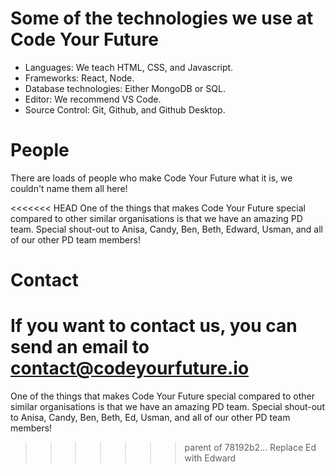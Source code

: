 Some of the technologies we use at Code Your Future
===================================================

* Languages: We teach HTML, CSS, and Javascript.
* Frameworks: React, Node.
* Database technologies: Either MongoDB or SQL.
* Editor: We recommend VS Code.
* Source Control: Git, Github, and Github Desktop.

People
======

There are loads of people who make Code Your Future what it is, we couldn't name them all here!

<<<<<<< HEAD
One of the things that makes Code Your Future special compared to other similar organisations is that we have an amazing PD team. Special shout-out to Anisa, Candy, Ben, Beth, Edward, Usman, and all of our other PD team members!

Contact
=======

If you want to contact us, you can send an email to contact@codeyourfuture.io
=======
One of the things that makes Code Your Future special compared to other similar organisations is that we have an amazing PD team. Special shout-out to Anisa, Candy, Ben, Beth, Ed, Usman, and all of our other PD team members!
>>>>>>> parent of 78192b2... Replace Ed with Edward
